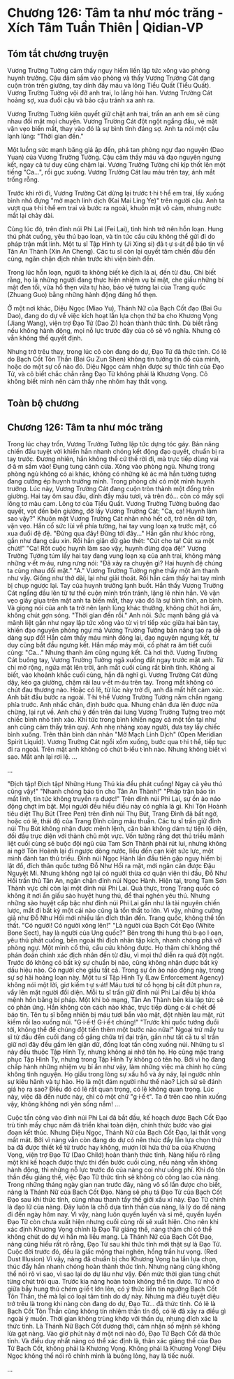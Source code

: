 # Chương 126: Tâm ta như móc trăng - Xích Tâm Tuần Thiên | Qidian-VP

## Tóm tắt chương truyện

Vương Trường Tường cảm thấy nguy hiểm liền lập tức xông vào phòng huynh trưởng. Cậu đâm sầm vào phòng và thấy Vương Trường Cát đang cuộn tròn trên giường, tay dính đầy máu và lông Tiểu Quất (Tiểu Quất). Vương Trường Tường vội đỡ anh trai, lo lắng hỏi han. Vương Trường Cát hoảng sợ, xua đuổi cậu và bảo cậu tránh xa anh ra.

Vương Trường Tường kiên quyết giữ chặt anh trai, trấn an anh em sẽ cùng nhau đối mặt mọi chuyện. Vương Trường Cát đột ngột ngẩng đầu, vẻ mặt vặn vẹo biến mất, thay vào đó là sự bình tĩnh đáng sợ. Anh ta nói một câu lạnh lùng: "Thời gian đến."

Một luồng sức mạnh băng giá ập đến, phá tan phòng ngự đạo nguyên (Dao Yuan) của Vương Trường Tường. Cậu cảm thấy máu và đạo nguyên ngưng kết, ngay cả tư duy cũng chậm lại. Vương Trường Tường chỉ kịp thốt lên một tiếng "Ca...", rồi gục xuống. Vương Trường Cát lau máu trên tay, ánh mắt trống rỗng.

Trước khi rời đi, Vương Trường Cát dừng lại trước t·hi t·hể em trai, lấy xuống bình nhỏ đựng "mở mạch linh dịch (Kai Mai Ling Ye)" trên người cậu. Anh ta vượt qua t·hi t·hể em trai và bước ra ngoài, khuôn mặt vô cảm, nhưng nước mắt lại chảy dài.

Cùng lúc đó, trên đỉnh núi Phi Lai (Fei Lai), tình hình trở nên hỗn loạn. Hung thú phát cuồng, yêu thú bạo loạn, và tin tức cầu cứu không thể gửi đi do pháp trận mất linh. Một tu sĩ Tập Hình ty (Ji Xing si) đã t·ự s·át để báo tin về Tân An Thành (Xin An Cheng). Các tu sĩ còn lại quyết tâm chiến đấu đến cùng, ngăn chặn địch nhân trước khi viện binh đến.

Trong lúc hỗn loạn, người ta không biết kẻ địch là ai, đến từ đâu. Chỉ biết rằng, họ là những người đang thực hiện nhiệm vụ bí mật, che giấu những bí mật đen tối, vừa hổ thẹn vừa tự hào, bảo vệ tương lai của Trang quốc (Zhuang Guo) bằng những hành động đáng hổ thẹn.

Ở một nơi khác, Diệu Ngọc (Miao Yu), Thánh Nữ của Bạch Cốt đạo (Bai Gu Dao), đang do dự về việc kích hoạt lần lựa chọn thứ ba cho Khương Vọng (Jiang Wang), viện trợ Đạo Tử (Dao Zi) hoàn thành thức tỉnh. Dù biết rằng nếu không hành động, mọi nỗ lực trước đây của cô sẽ vô nghĩa. Nhưng cô vẫn không thể quyết định.

Nhưng trớ trêu thay, trong lúc cô còn đang do dự, Đạo Tử đã thức tỉnh. Có lẽ do Bạch Cốt Tôn Thần (Bai Gu Zun Shen) không tin tưởng tín đồ của mình, hoặc do một sự cố nào đó. Diệu Ngọc cảm nhận được sự thức tỉnh của Đạo Tử, và cô biết chắc chắn rằng Đạo Tử không phải là Khương Vọng. Cô không biết mình nên cảm thấy nhẹ nhõm hay thất vọng.

## Toàn bộ chương

## Chương 126: Tâm ta như móc trăng

Trong lúc chạy trốn, Vương Trường Tường lập tức dựng tóc gáy.
Bản năng chiến đấu tuyệt vời khiến hắn nhanh chóng kết động đạo quyết, chuẩn bị ra tay trước.
Đương nhiên, hắn không thể cứ thế rời đi, mà trực tiếp dùng vai đ·â·m sầm vào!
Đụng tung cánh cửa.
Xông vào phòng ngủ.
Nhưng trong phòng ngủ không có ai khác, không có những kẻ ác mà hắn tưởng tượng đang cưỡng ép huynh trưởng mình.
Trong phòng chỉ có một mình huynh trưởng.
Lúc này, Vương Trường Cát đang cuộn tròn thành một đống trên giường.
Hai tay ôm sau đầu, dính đầy máu tươi, và trên đó... còn có mấy sợi lông tơ màu cam.
Lông tơ của Tiểu Quất.
Vương Trường Tường buông đạo quyết, vọt đến bên giường, đỡ lấy Vương Trường Cát: "Ca, ca! Huynh làm sao vậy?"
Khuôn mặt Vương Trường Cát nhăn nhó hết cỡ, trở nên dữ tợn, vặn vẹo. Hắn cố sức lùi về phía tường, hai tay vung loạn xạ trước mặt, cố xua đuổi đệ đệ.
"Đừng qua đây! Đừng tới đây..."
Hắn gần như khóc ròng, gần như đang cầu xin.
Rồi hắn giận dữ gào thét: "Cút cho ta! Cút xa một chút!"
"Ca! Rốt cuộc huynh làm sao vậy, huynh đừng dọa đệ!" Vương Trường Tường túm lấy hai tay đang vung loạn xạ của anh trai, không màng những v·ết m·áu, rưng rưng nói: "Đã xảy ra chuyện gì? Hai huynh đệ chúng ta cùng nhau đối mặt."
"A."
Vương Trường Tường nghe thấy một âm thanh như vậy.
Giống như thở dài, lại như giải thoát.
Rồi hắn cảm thấy hai tay mình bị chụp ngược lại.
Tay của huynh trưởng lạnh buốt.
Hắn thấy Vương Trường Cát ngẩng đầu lên từ tư thế cuộn mình trốn tránh, lặng lẽ nhìn hắn.
Vẻ vặn vẹo giãy giụa trên mặt anh ta biến mất, thay vào đó là sự bình tĩnh, an bình.
Và giọng nói của anh ta trở nên lạnh lùng khác thường, không chút hơi ấm, không chút gợn sóng.
"Thời gian đến rồi."
Anh nói.
Sức mạnh băng giá và mãnh liệt gần như ngay lập tức xông vào từ vị trí tiếp xúc giữa hai bàn tay, khiến đạo nguyên phòng ngự mà Vương Trường Tường bản năng tạo ra dễ dàng sụp đổ!
Hắn cảm thấy máu mình đông lại, đạo nguyên ngưng kết, tư duy cũng bắt đầu ngưng kết.
Hắn mấp máy môi, cố phát ra âm tiết cuối cùng: "Ca..."
Nhưng thanh âm cũng ngưng kết.
Cả hơi thở.
Vương Trường Cát buông tay, Vương Trường Tường ngã xuống đất ngay trước mặt anh.
Tứ chi mở rộng, ngửa mặt lên trời, ánh mắt cuối cùng rất bình tĩnh.
Không ai biết, vào khoảnh khắc cuối cùng, hắn đã nghĩ gì.
Vương Trường Cát đứng dậy, kéo ga giường, chậm rãi lau v·ết m·áu trên tay. Trong mắt không có chút đau thương nào. Hoặc có lẽ, từ lúc này trở đi, anh đã mất hết cảm xúc.
Anh bắt đầu bước ra ngoài.
T·hi t·hể Vương Trường Tường nằm chắn ngang phía trước.
Anh nhấc chân, định bước qua.
Nhưng chân đưa lên được nửa chừng, lại rụt về.
Anh chú ý đến trên đai lưng Vương Trường Tường treo một chiếc bình nhỏ tinh xảo.
Khí tức trong bình khiến ngay cả một tồn tại như anh cũng cảm thấy trân quý.
Anh nhẹ nhàng xoay người, đưa tay lấy chiếc bình xuống.
Trên thân bình dán nhãn "Mở Mạch Linh Dịch" (Open Meridian Spirit Liquid).
Vương Trường Cát ngồi xổm xuống, bước qua t·hi t·hể, tiếp tục đi ra ngoài.
Trên mặt anh không có chút b·iểu t·ình nào.
Nhưng không biết vì sao.
Mắt anh lại rơi lệ.
...

...

"Địch tập! Địch tập! Những Hung Thú kia đều phát cuồng! Ngay cả yêu thú cũng vậy!"
"Nhanh chóng báo tin cho Tân An Thành!"
"Pháp trận báo tin mất linh, tin tức không truyền ra được!"
Trên đỉnh núi Phi Lai, sự ồn ào náo động chợt im bặt.
Mọi người đều hiểu điều này có nghĩa là gì.
Khi Tôn Hoành tiêu diệt Thụ Bút (Tree Pen) trên đỉnh núi Thụ Bút, Trang Đình đã bất ngờ, hoặc có lẽ, thái độ của Trang Đình cũng mâu thuẫn. Các tu sĩ trấn giữ đỉnh núi Thụ Bút không nhận được mệnh lệnh, căn bản không dám tự tiện lộ diện, đối đầu trực diện với thành chủ một vực.
Vốn tưởng rằng đợt thú triều mãnh liệt cuối cùng sẽ buộc đội ngũ của Tam Sơn Thành phải rút lui, nhưng không ai ngờ Tôn Hoành lại đi ngược dòng nước, liều đến cạn kiệt sức lực, một mình đánh tan thú triều.
Đỉnh núi Ngọc Hành lần đầu tiên gặp nguy hiểm bị lật đổ, đích thân quốc tướng Đỗ Như Hối ra mặt, mới ngăn cản được Đậu Nguyệt Mi.
Nhưng không ngờ lại có người thừa cơ quận viện thi đấu, Đỗ Như Hối trấn thủ Tân An, ngăn chặn đỉnh núi Ngọc Hành.
Hiện tại, trong Tam Sơn Thành vực chỉ còn lại một đỉnh núi Phi Lai.
Quả thực, trong Trang quốc có không ít nơi ẩn giấu sào huyệt hung thú, để thai nghén yêu thú.
Nhưng những sào huyệt cấp bậc như đỉnh núi Phi Lai gần như là tài nguyên chiến lược, mất đi bất kỳ một cái nào cũng là tổn thất to lớn.
Vì vậy, những cường giả như Đỗ Như Hối mới nhiều lần đích thân đến.
Trang quốc, không thể tổn thất.
"Có người! Có người xông lên!"
"Là người của Bạch Cốt Đạo (White Bone Sect), hay là người của Ung quốc?"
Bên trong thì hung thú b·ạo l·oạn, yêu thú phát cuồng, bên ngoài thì địch nhân tập kích, nhanh chóng phá vỡ phòng ngự.
Một mình cố thủ, cầu cứu không được.
Họ thậm chí không thể phán đoán chính xác địch nhân đến từ đâu, vì mọi thứ diễn ra quá đột ngột.
Trước đó không có bất kỳ sự chuẩn bị nào, cũng không nhận được bất kỳ dấu hiệu nào.
Có người che giấu tất cả.
Trong sự ồn ào náo động này, trong sự sợ hãi hoảng loạn này.
Một tu sĩ Tập Hình Ty (Law Enforcement Agency) không nói một lời, giơ kiếm t·ự s·át!
Máu tươi từ cổ họng bị cắt đứt phun ra, vẩy lên mặt người đối diện.
Mỗi tu sĩ trấn giữ đỉnh núi Phi Lai đều bị khóa mệnh hồn bằng bí pháp. Một khi bỏ mạng, Tân An Thành bên kia lập tức sẽ có phản ứng.
Hắn không còn cách nào khác, trực tiếp dùng c·ái c·hết để báo tin.
Tên tu sĩ bỗng nhiên bị máu tươi bắn vào mặt, đột nhiên lau mặt, rút kiếm rồi lao xuống núi.
"G·i·ế·t! G·i·ế·t chúng!"
"Trước khi quốc tướng đuổi tới, không thể để chúng đột tiến thêm một bước nào nữa!"
Ngoại trừ mấy tu sĩ từ đầu đến cuối đang cố gắng chữa trị đại trận, gần như tất cả tu sĩ trấn giữ nơi đây đều gầm lên giận dữ, đồng loạt tấn công xuống núi.
Những tu sĩ này đều thuộc Tập Hình Ty, nhưng không ai nhớ tên họ. Họ cũng mặc trang phục Tập Hình Ty, nhưng trong Tập Hình Ty không có tên họ.
Bởi vì họ đang chấp hành những nhiệm vụ bí ẩn như vậy, làm những việc mà chính họ cũng không tình nguyện.
Họ giấu trong lòng sự xấu hổ và áy náy, lại ngước nhìn sự kiêu hãnh và tự hào.
Họ là một đám người như thế nào?
Lịch sử sẽ đánh giá họ ra sao?
Điều đó có lẽ rất quan trọng, có lẽ không quan trọng.
Lúc này, việc đã đến nước này, chỉ có một chữ "g·i·ế·t".
Ta ở trên cao nhìn xuống vậy, không không nơi yên sống nắm!
...

Cuộc tấn công vào đỉnh núi Phi Lai đã bắt đầu, kế hoạch được Bạch Cốt Đạo trù tính mấy chục năm đã triển khai toàn diện, chính thức bước vào giai đoạn kết thúc.
Nhưng Diệu Ngọc, Thánh Nữ của Bạch Cốt Đạo, lại thất vọng mất mát.
Bởi vì nàng vẫn còn đang do dự có nên thúc đẩy lần lựa chọn thứ ba đã được thiết kế từ trước hay không, mượn lời hứa thứ ba của Khương Vọng, viện trợ Đạo Tử (Dao Child) hoàn thành thức tỉnh.
Nàng hiểu rõ rằng một khi kế hoạch được thực thi đến bước cuối cùng, nếu nàng vẫn không hành động, thì những nỗ lực trước đó của nàng coi như uổng phí.
Khi đó tôn thần đều giáng thế, việc Đạo Tử thức tỉnh sẽ không có công lao của nàng.
Trong những tháng ngày gian nan trước đây, nàng vô số lần được cho biết, nàng là Thánh Nữ của Bạch Cốt Đạo. Nàng sẽ phụ tá Đạo Tử của Bạch Cốt Đạo sau khi thức tỉnh, cùng nhau thanh tẩy thế giới xấu xí này.
Đạo Tử chính là đạo lữ của nàng.
Đây luôn là chỗ dựa tinh thần của nàng, là lý do để nàng đi đến ngày hôm nay.
Vì vậy, nàng luôn quyến luyến và si mê, quyến luyến Đạo Tử còn chưa xuất hiện nhưng cuối cùng rồi sẽ xuất hiện.
Cho nên khi xác định Khương Vọng chính là Đạo Tử giáng thế, nàng thậm chí có thể không chút do dự vì hắn mà liều mạng.
Là Thánh Nữ của Bạch Cốt Đạo, nàng cũng hiểu rất rõ rằng, Đạo Tử sau khi thức tỉnh mới thật sự là Đạo Tử.
Cuộc đời trước đó, đều là giấc mộng thai nghén, hồng trần hư vọng. (Red Dust Illusion)
Vì vậy, nàng đã chuẩn bị cho Khương Vọng ba lần lựa chọn, thúc đẩy hắn nhanh chóng hoàn thành thức tỉnh.
Nhưng nàng cũng không thể nói rõ vì sao, vì sao lại do dự lâu như vậy.
Đến mức thời gian từng chút từng chút trôi qua.
Trước kia nàng hoàn toàn không thể tin được. Từ nhỏ ở giữa bầy hung thú chém g·iế·t lớn lên, có ý thức liền tín ngưỡng Bạch Cốt Tôn Thần, thế mà lại có loại tâm tình do dự này.
Nhưng mà điều tuyệt diệu trớ trêu là trong khi nàng còn đang do dự, Đạo Tử... đã thức tỉnh.
Có lẽ là Bạch Cốt Tôn Thần cũng không tín nhiệm thần tín đồ, có lẽ đã xảy ra điều gì ngoài ý muốn.
Thời gian không trùng khớp với thần dụ, nhưng đích xác là thức tỉnh.
Là Thánh Nữ Bạch Cốt đương thời, cảm nhận số mệnh sẽ không lừa gạt nàng.
Vào giờ phút này ở một nơi nào đó, Đạo Tử Bạch Cốt đã thức tỉnh.
Và điều duy nhất nàng có thể xác định là, thân xác giáng thế của Đạo Tử Bạch Cốt, không phải là Khương Vọng.
Không phải là Khương Vọng!
Diệu Ngọc không thể nói rõ chính mình là buông lỏng, hay là tiếc nuối.

...